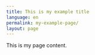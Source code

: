 ```yaml
---
title: This is my example title
language: en
permalink: my-example-page/
layout: page
---
```

This is my page content.
